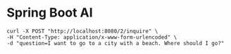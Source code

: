 # Spring Boot AI

```shell
curl -X POST "http://localhost:8080/2/inquire" \
-H "Content-Type: application/x-www-form-urlencoded" \
-d "question=I want to go to a city with a beach. Where should I go?"
```
```
